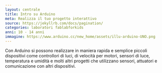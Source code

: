 ```yaml
---
layout: centrale
title: Intro su Arduino
meta: Realizza il tuo progetto interattivo
source: https://jekyllrb.com/docs/pagination/
categories: laboratori fablabforkids
anni: 10 - 14 anni
immagine: https://www.arduino.cc/new_home/assets/illu-arduino-UNO.png
---
```

Con Arduino si possono realizzare in maniera rapida e semplice piccoli dispositivi come controllori di luci, di velocità per motori, sensori di luce, temperatura e umidità e molti altri progetti che utilizzano sensori, attuatori e comunicazione con altri dispositivi.
